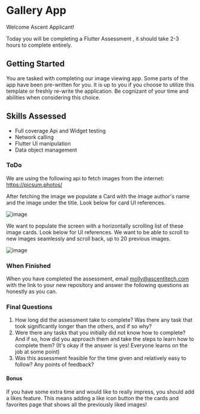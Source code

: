 # Gallery App
Welcome Ascent Applicant!

Today you will be completing a Flutter Assessment , it should take 2-3 hours to complete entirely.

## Getting Started
You are tasked with completing our image viewing app. Some parts of the app have been pre-written for you. It is up to you if you choose to utilize this template or freshly re-write the application.
Be cognizant of your time and abilities when considering this choice.

## Skills Assessed
- Full coverage Api and Widget testing
- Network calling
- Flutter UI manipulation
- Data object management

### ToDo

We are using the following api to fetch images from the internet: https://picsum.photos/

After fetching the image we populate a Card with the image author's name and the image under the title. Look below for card UI references.

![image](https://github.com/Dgolme1/flutter_app_gallery/assets/82067568/4f10eff1-adca-44e9-b121-34ddeb37aa43)


We want to populate the screen with a horizontally scrolling list of these image cards. Look below for UI references.
We want to be able to scroll to new images seamlessly and scroll back, up to 20 previous images. 

![image](https://github.com/Dgolme1/flutter_app_gallery/assets/82067568/13388c6c-40cc-4880-a79d-0e3556ef29dc)


### When Finished
When you have completed the assessment, email molly@ascentitech.com with the link to your new repository and answer the following questions as honestly as you can.

### Final Questions
1) How long did the assessment take to complete? Was there any task that took significantly longer than the others, and if so why?
2) Were there any tasks that you initially did not know how to complete? And if so, how did you approach them and take the steps to learn how to complete them? (It's okay if the answer is yes! Everyone learns on the job at some point)
3) Was this assessment feasible for the time given and relatively easy to follow? Any points of feedback?


#### Bonus
If you have some extra time and would like to really impress, you should add a likes feature. This means adding a like icon button the the cards and favorites page that shows all the previously liked images!

